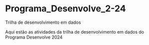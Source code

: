 # Programa_Desenvolve_2-24
Trilha de desenvolvimento em dados

Aqui estão as atividades da trilha de desenvolvimento em dados do Programa Desenvolve 2024
